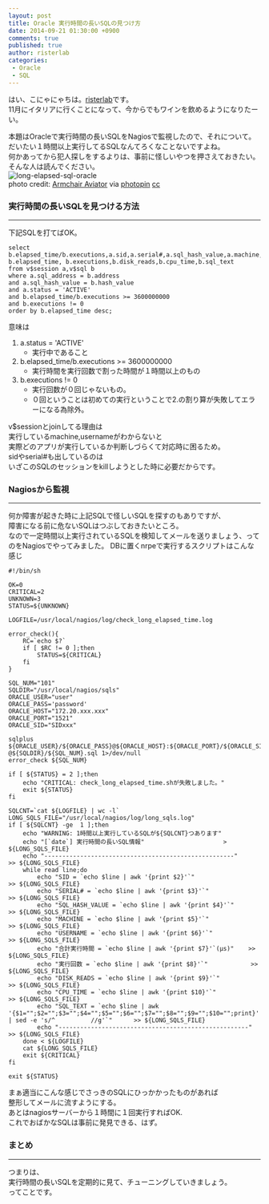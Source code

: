 ```yaml
---
layout: post
title: Oracle 実行時間の長いSQLの見つけ方
date: 2014-09-21 01:30:00 +0900
comments: true
published: true
author: risterlab
categories: 
 - Oracle
 - SQL
---
```

  
はい、こにゃにゃちは。[risterlab](http://diary.risterlab.com)です。  
11月にイタリアに行くことになって、今からでもワインを飲めるようになりたーい。  
  
本題はOracleで実行時間の長いSQLをNagiosで監視したので、それについて。  
だいたい１時間以上実行してるSQLなんてろくなことないですよね。  
何かあってから犯人探しをするよりは、事前に怪しいやつを押さえておきたい。そんな人は読んでください。   
![long-elapsed-sql-oracle](http://blog.branch4.pw/images/2014/09/long_elapsed_sql_oracle.jpg)  
photo credit: <a href="https://www.flickr.com/photos/fun_flying/246252433/">Armchair Aviator</a> via <a href="http://photopin.com">photopin</a> <a href="http://creativecommons.org/licenses/by/2.0/">cc</a>  
  
<!-- more --> 
### 実行時間の長いSQLを見つける方法  
----------
  
下記SQLを打てばOK。  

```
select
b.elapsed_time/b.executions,a.sid,a.serial#,a.sql_hash_value,a.machine,a.username,
b.elapsed_time, b.executions,b.disk_reads,b.cpu_time,b.sql_text
from v$session a,v$sql b
where a.sql_address = b.address
and a.sql_hash_value = b.hash_value
and a.status = 'ACTIVE'
and b.elapsed_time/b.executions >= 3600000000
and b.executions != 0
order by b.elapsed_time desc;
```  

意味は
1. a.status = 'ACTIVE' 
   - 実行中であること  
1. b.elapsed_time/b.executions >= 3600000000
   - 実行時間を実行回数で割った時間が１時間以上のもの  
1. b.executions != 0
   - 実行回数が０回じゃないもの。
   - ０回ということは初めての実行ということで2.の割り算が失敗してエラーになる為除外。  

v$sessionとjoinしてる理由は  
実行しているmachine,usernameがわからないと  
実際どのアプリが実行しているか判断しづらくて対応時に困るため。  
sidやserial#も出しているのは  
いざこのSQLのセッションをkillしようとした時に必要だからです。  

### Nagiosから監視   
----------
  
何か障害が起きた時に上記SQLで怪しいSQLを探すのもありですが、  
障害になる前に危ないSQLはつぶしておきたいところ。  
なので一定時間以上実行されているSQLを検知してメールを送りましょう、ってのをNagiosでやってみました。
DBに置くnrpeで実行するスクリプトはこんな感じ

```
#!/bin/sh

OK=0
CRITICAL=2
UNKNOWN=3
STATUS=${UNKNOWN}

LOGFILE=/usr/local/nagios/log/check_long_elapsed_time.log

error_check(){
	RC=`echo $?`
	if [ $RC != 0 ];then
		STATUS=${CRITICAL}
	fi
}

SQL_NUM="101"
SQLDIR="/usr/local/nagios/sqls"
ORACLE_USER="user"
ORACLE_PASS='password'
ORACLE_HOST="172.20.xxx.xxx"
ORACLE_PORT="1521"
ORACLE_SID="SIDxxx"

sqlplus ${ORACLE_USER}/${ORACLE_PASS}@${ORACLE_HOST}:${ORACLE_PORT}/${ORACLE_SID} @${SQLDIR}/${SQL_NUM}.sql 1>/dev/null
error_check ${SQL_NUM}

if [ ${STATUS} = 2 ];then
	echo "CRITICAL: check_long_elapsed_time.shが失敗しました。"
	exit ${STATUS}
fi

SQLCNT=`cat ${LOGFILE} | wc -l`
LONG_SQLS_FILE="/usr/local/nagios/log/long_sqls.log"
if [ ${SQLCNT} -ge  1 ];then
	echo "WARNING: 1時間以上実行しているSQLが${SQLCNT}つあります"
	echo "[`date`] 実行時間の長いSQL情報"		 		      > ${LONG_SQLS_FILE}
	echo "-----------------------------------------------------"         >> ${LONG_SQLS_FILE}
	while read line;do
		echo "SID = `echo $line | awk '{print $2}'`"                 >> ${LONG_SQLS_FILE}
		echo "SERIAL# = `echo $line | awk '{print $3}'`"             >> ${LONG_SQLS_FILE}
		echo "SQL_HASH_VALUE = `echo $line | awk '{print $4}'`"      >> ${LONG_SQLS_FILE}
		echo "MACHINE = `echo $line | awk '{print $5}'`"             >> ${LONG_SQLS_FILE}
		echo "USERNAME = `echo $line | awk '{print $6}'`"            >> ${LONG_SQLS_FILE}
		echo "合計実行時間 = `echo $line | awk '{print $7}'`(μs)"    >> ${LONG_SQLS_FILE}
		echo "実行回数 = `echo $line | awk '{print $8}'`"            >> ${LONG_SQLS_FILE}
		echo "DISK_READS = `echo $line | awk '{print $9}'`"          >> ${LONG_SQLS_FILE}
		echo "CPU_TIME = `echo $line | awk '{print $10}'`"           >> ${LONG_SQLS_FILE}
		echo "SQL_TEXT = `echo $line | awk '{$1="";$2="";$3="";$4="";$5="";$6="";$7="";$8="";$9="";$10="";print}' | sed -e 's/^          //g'`"	     >> ${LONG_SQLS_FILE}
		echo "-----------------------------------------------------" >> ${LONG_SQLS_FILE}
	done < ${LOGFILE}
	cat ${LONG_SQLS_FILE}
	exit ${CRITICAL}
fi

exit ${STATUS}
```
  
まぁ適当にこんな感じでさっきのSQLにひっかかったものがあれば  
整形してメールに流すようにする。  
あとはnagiosサーバーから１時間に１回実行すればOK.  
これでおばかなSQLは事前に発見できる、はず。  
   
### まとめ  
----------
  
つまりは、  
実行時間の長いSQLを定期的に見て、チューニングしていきましょう。  
ってことです。  
  
